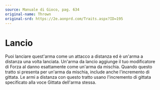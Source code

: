 ```yaml
---
source: Manuale di Gioco, pag. 634
original-name: Thrown
original-srd: https://2e.aonprd.com/Traits.aspx?ID=195
---
```


# Lancio

Puoi lanciare quest'arma come un attacco a distanza ed è un'arma a distanza una
volta lanciata. Un'arma da lancio aggiunge il tuo modificatore di Forza al danno
esattamente come un'arma da mischia. Quando questo tratto si presenta per
un'arma da mischia, include anche l'incremento di gittata. Le armi a distanza
con questo tratto usano l'incremento di gittata specificato alla voce Gittata
dell'arma stessa.
